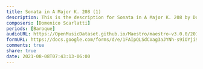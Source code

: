 ```yaml
---
title: Sonata in A Major K. 208 (1)
description: This is the description for Sonata in A Major K. 208 by Domenico Scarlatti
composers: [Domenico Scarlatti]
periods: [Baroque]
audioURL: https://OpenMusicDataset.github.io/Maestro/maestro-v3.0.0/2014/MIDI-UNPROCESSED_01-03_R1_2014_MID--AUDIO_01_R1_2014_wav--2.midi
formURL: https://docs.google.com/forms/d/e/1FAIpQLSdCVag3aJYNh-s9iOYji99nf8NhnwA9h4ARLW18OlK7YBGsUg/viewform
comments: true
share: true
date: 2021-08-08T07:43:13-06:00
---
```

